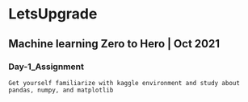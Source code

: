 
# LetsUpgrade

## Machine learning Zero to Hero | Oct 2021

### Day-1_Assignment

```
Get yourself familiarize with kaggle environment and study about pandas, numpy, and matplotlib
```
